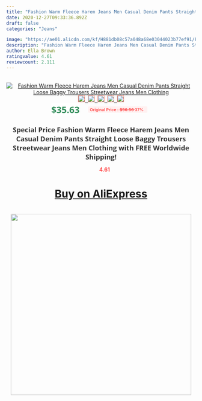 ```yaml
---
title: "Fashion Warm Fleece Harem Jeans Men Casual Denim Pants Straight Loose Baggy Trousers Streetwear Jeans Men Clothing"
date: 2020-12-27T09:33:36.892Z
draft: false
categories: "Jeans"

image: "https://ae01.alicdn.com/kf/H881db08c57a048a68e03044023b77ef91/Fashion-Warm-Fleece-Harem-Jeans-Men-Casual-Denim-Pants-Straight-Loose-Baggy-Trousers-Streetwear-Jeans-Men.jpg"
description: "Fashion Warm Fleece Harem Jeans Men Casual Denim Pants Straight Loose Baggy Trousers Streetwear Jeans Men Clothing"
author: Ella Brown
ratingvalue: 4.61
reviewcount: 2.111
---
```

<br>
<div style="text-align: center;">
<a href="https://s.click.aliexpress.com/e/_9xg8Ul" target="_blank" rel="nofollow noopener noreferrer"><img alt="Fashion Warm Fleece Harem Jeans Men Casual Denim Pants Straight Loose Baggy Trousers Streetwear Jeans Men Clothing" class="magnifier-image" src="https://ae01.alicdn.com/kf/H881db08c57a048a68e03044023b77ef91/Fashion-Warm-Fleece-Harem-Jeans-Men-Casual-Denim-Pants-Straight-Loose-Baggy-Trousers-Streetwear-Jeans-Men.jpg_640x640.jpg">
<br>
<img style="border:1px solid salmon" src="https://ae01.alicdn.com/kf/H881db08c57a048a68e03044023b77ef91/Fashion-Warm-Fleece-Harem-Jeans-Men-Casual-Denim-Pants-Straight-Loose-Baggy-Trousers-Streetwear-Jeans-Men.jpg_120x120.jpg">&nbsp;&nbsp;<img style="border:1px solid salmon" src="https://ae01.alicdn.com/kf/Ha93c12a94c5f4d0e8004a3507cc8fc4f7/Fashion-Warm-Fleece-Harem-Jeans-Men-Casual-Denim-Pants-Straight-Loose-Baggy-Trousers-Streetwear-Jeans-Men.jpg_120x120.jpg">&nbsp;&nbsp;<img style="border:1px solid salmon" src="https://ae01.alicdn.com/kf/H37454e63abc648b394be6a00de7b0d37F/Fashion-Warm-Fleece-Harem-Jeans-Men-Casual-Denim-Pants-Straight-Loose-Baggy-Trousers-Streetwear-Jeans-Men.jpg_120x120.jpg">&nbsp;&nbsp;<img style="border:1px solid salmon" src="https://ae01.alicdn.com/kf/H43045f3be59643d1b03a7fa222ef73beT/Fashion-Warm-Fleece-Harem-Jeans-Men-Casual-Denim-Pants-Straight-Loose-Baggy-Trousers-Streetwear-Jeans-Men.jpg_120x120.jpg">&nbsp;&nbsp;<img style="border:1px solid salmon" src="https://ae01.alicdn.com/kf/Hf1c1b8f97024494b94b04c699e9c4f5ct/Fashion-Warm-Fleece-Harem-Jeans-Men-Casual-Denim-Pants-Straight-Loose-Baggy-Trousers-Streetwear-Jeans-Men.jpg_120x120.jpg"></a></div><br0>
<div style="text-align: center;"><span style="background-color: white; border: 0px; box-sizing: border-box; color: seagreen; display: inline-block; font-family: &quot;open sans&quot; , &quot;arial&quot; , &quot;helvetica&quot; , sans-serif , &quot;heiti&quot;; font-size: 24px; font-stretch: inherit; font-weight: 700; line-height: inherit; margin: 0px 10px 0px 0px; padding: 0px; vertical-align: middle;">$35.63 </span>
<span style="background: rgb(255 , 241 , 241); border-radius: 3px; border: 0px; box-sizing: border-box; color: #ff4747; display: inline-block; font-family: inherit; font-size: 12px; font-stretch: inherit; font-style: inherit; font-variant: inherit; font-weight: 600; line-height: inherit; margin: 0px; padding: 2px 5px; transform: scale(0.9); vertical-align: middle;">Original Price : <b style="text-decoration: line-through;">$56.56 </b> 37%&nbsp;&nbsp;</span></div>
<h1 style="color: #333333; display: inline-block; font-family: &quot;open sans&quot; , &quot;arial&quot; , &quot;helvetica&quot; , sans-serif , &quot;heiti&quot;; font-size: 18px; font-stretch: inherit; font-weight: 700; text-align: center;">Special Price Fashion Warm Fleece Harem Jeans Men Casual Denim Pants Straight Loose Baggy Trousers Streetwear Jeans Men Clothing with FREE Worldwide Shipping!</h1>
<div style="color: #ff4747; text-align: center;">
<img src="https://4.bp.blogspot.com/-M0ZcTcb-5uY/XleCXlxnR4I/AAAAAAAAAEc/OrjgMkXV1oMQFaCRZj5HQwOCBcu3w1FegCPcBGAYYCw/s1600/star.png" style="height: 15px;">&nbsp;<b>4.61</b></div>
<div class="button_cont" align="center"><a class="buynow_a" href="https://s.click.aliexpress.com/e/_9xg8Ul" target="_blank" rel="nofollow noopener noreferrer"><H1>Buy on AliExpress</H1></a></div><br>
<div class="separator" style="clear: both; text-align: center;">
<img src="https://lh3.googleusercontent.com/-pTy5HemUv9M/XlePHvY0dAI/AAAAAAAAAE4/0nX5iRUoIWY8eMW9Dpxeirr157OZliDIgCLcBGAsYHQ/s1600/badge.gif" width="480">
</div>
